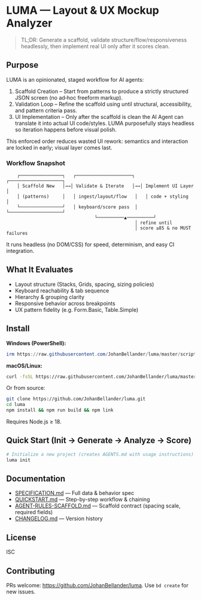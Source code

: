 # LUMA — Layout & UX Mockup Analyzer

> TL;DR: Generate a scaffold, validate structure/flow/responsiveness headlessly, then implement real UI only after it scores clean.

## Purpose
LUMA is an opinionated, staged workflow for AI agents:

1. Scaffold Creation – Start from patterns to produce a strictly structured JSON screen (no ad‑hoc freeform markup).
2. Validation Loop – Refine the scaffold using until structural, accessibility, and pattern criteria pass.
3. UI Implementation – Only after the scaffold is clean the AI Agent can translate it into actual UI code/styles. LUMA purposefully stays headless so iteration happens before visual polish.

This enforced order reduces wasted UI rework: semantics and interaction are locked in early; visual layer comes last.

### Workflow Snapshot
```
	┌────────────────┐   ┌─────────────────────┐   ┌────────────────────┐
	│ Scaffold New   │→→│ Validate & Iterate   │→→│ Implement UI Layer  │
	│ (patterns)     │   │ ingest/layout/flow   │   │ code + styling     │
	└────────────────┘   │ keyboard/score pass  │   └────────────────────┘
								 └──────────▲──────────┘
												│ refine until
												│ score ≥85 & no MUST failures
```

It runs headless (no DOM/CSS) for speed, determinism, and easy CI integration.

## What It Evaluates

- Layout structure (Stacks, Grids, spacing, sizing policies)
- Keyboard reachability & tab sequence
- Hierarchy & grouping clarity
- Responsive behavior across breakpoints
- UX pattern fidelity (e.g. Form.Basic, Table.Simple)

## Install

**Windows (PowerShell):**
```powershell
irm https://raw.githubusercontent.com/JohanBellander/luma/master/scripts/install.ps1 | iex
```
**macOS/Linux:**
```bash
curl -fsSL https://raw.githubusercontent.com/JohanBellander/luma/master/scripts/install.sh | bash
```
Or from source:
```bash
git clone https://github.com/JohanBellander/luma.git
cd luma
npm install && npm run build && npm link
```
Requires Node.js ≥ 18.

## Quick Start (Init → Generate → Analyze → Score)

```powershell
# Initialize a new project (creates AGENTS.md with usage instructions)
luma init
```

## Documentation

- [SPECIFICATION.md](./LUMA-SPEC-v1.1.md) — Full data & behavior spec
- [QUICKSTART.md](./QUICKSTART.md) — Step-by-step workflow & chaining
- [AGENT-RULES-SCAFFOLD.md](./AGENT-RULES-SCAFFOLD.md) — Scaffold contract (spacing scale, required fields)
- [CHANGELOG.md](./CHANGELOG.md) — Version history

## License

ISC

## Contributing

PRs welcome: https://github.com/JohanBellander/luma. Use `bd create` for new issues.

